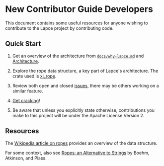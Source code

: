 # New Contributor Guide **Developers**

This document contains some useful resources for anyone wishing to contribute to the Lapce project by contributing code.

## Quick Start

1. Get an overview of the architecture from [`docs/why-lapce.md`](why-lapce.md) and [Architecture](https://docs.lapce.dev/development/architecture).

2. Explore the rope data structure, a key part of Lapce's architecture. The crate used is [xi_rope](https://crates.io/crates/xi-rope).

3. Review both open and closed [issues](https://github.com/lapce/lapce/issues), there may be others working on a similar feature.

4. [Get cracking](https://dictionary.cambridge.org/dictionary/english/get-cracking)!

5. Be aware that unless you explicitly state otherwise, contributions you make to this project will be under the Apache License Version 2.

## Resources

The [Wikipedia article on ropes](https://citeseer.ist.psu.edu/viewdoc/download?doi=10.1.1.14.9450&rep=rep1&type=pdf) provides an overview of the data structure.

For some context, also see [Ropes: an Alternative to Strings](https://citeseer.ist.psu.edu/viewdoc/download?doi=10.1.1.14.9450&rep=rep1&type=pdf) by Boehm, Atkinson, and Plass.


